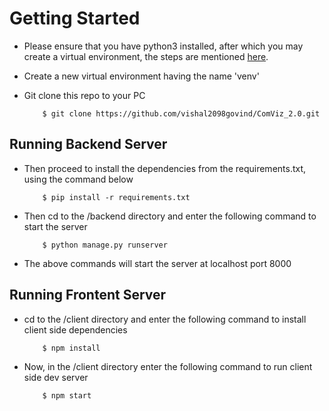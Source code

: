 # Getting Started

- Please ensure that you have python3 installed, after which you may create a virtual environment, the steps are mentioned [here](https://naysan.ca/2019/08/05/install-python-3-virtualenv-on-ubuntu/).

- Create a new virtual environment having the name 'venv'

- Git clone this repo to your PC
  ```
      $ git clone https://github.com/vishal2098govind/ComViz_2.0.git
  ```

## Running Backend Server

- Then proceed to install the dependencies from the requirements.txt, using the command below

  ```
      $ pip install -r requirements.txt
  ```

- Then cd to the /backend directory and enter the following command to start the server

  ```
      $ python manage.py runserver
  ```

- The above commands will start the server at localhost port 8000

## Running Frontent Server

- cd to the /client directory and enter the following command to install client side dependencies

  ```
      $ npm install
  ```

- Now, in the /client directory enter the following command to run client side dev server

  ```
      $ npm start
  ```
